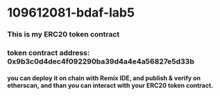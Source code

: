 # 109612081-bdaf-lab5
### This is my ERC20 token contract
### token contract address: 0x9b3c0d4dec4f092290ba39d4a4e4a56827e5d33b
#### you can deploy it on chain with Remix IDE, and publish & verify on etherscan, and than you can interact with your ERC20 token contract. 
